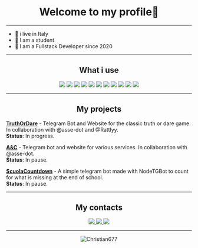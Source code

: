 <h1 align="center">Welcome to my profile👋</h1>

<hr>
  <ul>
  <li> 🏡 i live in Italy </li>
  <li> 🏫 I am a student </li>
  <li>🔭 I am a Fullstack Developer since 2020 </li>
  </ul>
 <hr>

<h2 align="center"> What i use</h2>
<p align="center">
<img src="https://img.shields.io/badge/JavaScript-orange?style=for-the-badge&logo=javascript&logoColor=white" />
<img src="https://img.shields.io/badge/PHP-777BB4?style=for-the-badge&logo=php&logoColor=white" /> 
<img src="https://img.shields.io/badge/MySQL-00000F?style=for-the-badge&logo=mysql&logoColor=white" />
<img src="https://img.shields.io/badge/Node.js-43853D?style=for-the-badge&logo=node.js&logoColor=white" />
<img src="https://img.shields.io/badge/HTML-d94c0f?style=for-the-badge&logo=html5&logoColor=orange" />
<img src=https://img.shields.io/badge/CSS-0025FF?style=for-the-badge&logo=html5&logoColor=white />
<img src= https://img.shields.io/badge/REACT-007fff?style=for-the-badge&logo=react&logoColor=white />
<img src=https://img.shields.io/badge/NEXT.JS-002422?style=for-the-badge&logo=next.js&logoColor=white />
<img src=https://img.shields.io/badge/EXPRESS-18b300?style=for-the-badge&logo=Express&logoColor=white />
<img src=https://img.shields.io/badge/MONGODB-00950a?style=for-the-badge&logo=mongodb&logoColor=white />
<img src=https://img.shields.io/badge/Angular-ff000d?style=for-the-badge&logo=angular&logoColor=white />
</p>
<hr>
<h2 align='center'>My projects</h2>

[**TruthOrDare**](https://t.me/VeritaGame_Bot) - Telegram Bot and Website for the classic truth or dare game. In collaboration with @asse-dot and @Rattlyy.
<br>**Status**: In progress.

[**A&C**](https://web.telegram.org/k/) - Telegram bot and website for various services. In collaboration with @asse-dot.
<br>**Status**: In pause.

[**ScuolaCountdown**](https://t.me/ScuolaCountdown_bot) - A simple telegram bot made with NodeTGBot to count for what is missing at the end of school.
<br>**Status**: In pause.
<hr>
<h2 align='center'>My contacts</h2>
<p align='center'>
<a href="https://t.me/Christian67">
<img src=https://img.shields.io/badge/Telegram-0033ff?style=for-the-badge&logo=telegram&logoColor=white/>
</a>
<a href='https://stackoverflow.com/users/17805233/christian677'>
<img src=https://img.shields.io/badge/STACKOVERFLOW-fc7703?style=for-the-badge&logo=stackoverflow&logoColor=white />
</a>
<a href='mailto:christiancontactsit@gmail.com'>
<img src=https://img.shields.io/badge/EMAIL-eb3434?style=for-the-badge&logo=gmail&logoColor=white />
</a>
</p>
<hr>
<p align="center"><img src="https://github-readme-stats.vercel.app/api?username=Christian677&show_icons=true&count_private=true&" alt="Christian677" /></p>



